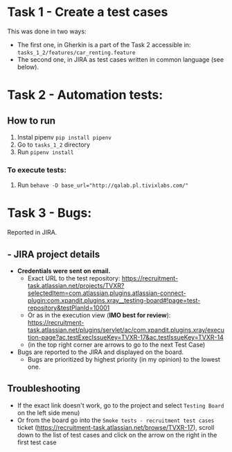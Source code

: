
# Task 1 - Create a test cases
This was done in two ways:
- The first one, in Gherkin is a part of the Task 2 accessible in: `tasks_1_2/features/car_renting.feature`
- The second one, in JIRA as test cases written in common language (see below).

# Task 2 - Automation tests:
## How to run

1. Instal pipenv `pip install pipenv`
2. Go to `tasks_1_2` directory
3. Run `pipenv install`

### To execute tests:
1. Run `behave -D base_url="http://qalab.pl.tivixlabs.com/"`

# Task 3 - Bugs:
Reported in JIRA.


## - JIRA project details
  - **Credentials were sent on email.**
    - Exact URL to the test repository: https://recruitment-task.atlassian.net/projects/TVXR?selectedItem=com.atlassian.plugins.atlassian-connect-plugin:com.xpandit.plugins.xray__testing-board#!page=test-repository&testPlanId=10001
    - Or as in the execution view (**IMO best for review**): https://recruitment-task.atlassian.net/plugins/servlet/ac/com.xpandit.plugins.xray/execution-page?ac.testExecIssueKey=TVXR-17&ac.testIssueKey=TVXR-14 
    - (in the top right corner are arrows to go to the next Test Case)
  - Bugs are reported to the JIRA and displayed on the board.
    - Bugs are prioritized by highest priority (in my opinion) to the lowest one.

## Troubleshooting
  - If the exact link doesn't work, go to the project and select `Testing Board` on the left side menu)
  - Or from the board go into the `Smoke tests - recruitment test cases` ticket (https://recruitment-task.atlassian.net/browse/TVXR-17), scroll down to the list of test cases and click on the arrow on the right in the first test case
